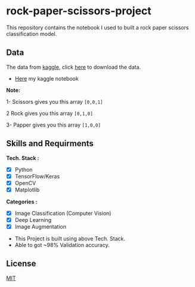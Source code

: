 # rock-paper-scissors-project
This repository contains the notebook I used to built a rock paper scissors classification model.

## Data

The data from [kaggle](https://www.kaggle.com/datasets/frtgnn/rock-paper-scissor), click [here](https://www.kaggle.com/datasets/frtgnn/rock-paper-scissor/download?datasetVersionNumber=1) to download the data.

* [Here](https://www.kaggle.com/code/tawfikelmetwally/image-classification-accuracy-98-4/notebook) my kaggle notebook
  
**Note:**
  
1- Scissors gives you this array  `[0,0,1]`

2 Rock gives you this array  `[0,1,0]`

3- Papper gives you this array `[1,0,0]`

## Skills and Requirments

**Tech. Stack :**
- [x] Python
- [x] TensorFlow/Keras
- [x] OpenCV
- [x] Matplotlib

**Categories :**
- [x] Image Classification (Computer Vision)
- [x] Deep Learning
- [x] Image Augmentation

* This Project is built using above Tech. Stack.
* Able to got ~98% Validation accuracy.

## License

[MIT](./LICENSE)
